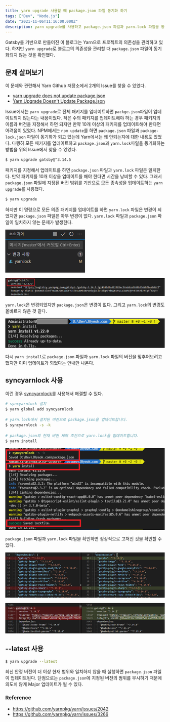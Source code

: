 ```yaml
---
title: yarn upgrade 사용할 때 package.json 파일 동기화 하기
tags: ["Dev", "Node.js"]
date: "2021-11-06T11:16:00.000Z"
description: yarn upgrade를 사용하고 package.json 파일과 yarn.lock 파일을 동기화 방법을 설명합니다.
---
```


Gatsby를 기반으로 만들어진 이 블로그는 Yarn으로 프로젝트의 의존성을 관리하고 있다. 하지만 `yarn upgrade`로 블로그의 의존성을 관리할 때 `package.json` 파일이 동기화되지 않는 것을 확인했다. 

## 문제 살펴보기

이 문제와 관련해서 Yarn Github 저장소에서 2개의 Issue를 찾을 수 있었다.

- [yarn upgrade does not update package.json](https://github.com/yarnpkg/yarn/issues/2042)
- [Yarn Upgrade Doesn't Update Package.json](https://github.com/yarnpkg/yarn/issues/3266)
 
Issue에서는 `yarn upgrade`로 전체 패키지를 업데이트하면 `packge.json`파일이 업데이트되지 않는다는 내용이었다. 적은 수의 패키지를 업데이트해야 하는 경우 패키지의 이름과 버전을 지정해서 하면 되지만 만약 10개 이상의 패키지를 업데이트해야 한다면 어려움이 있었다. NPM에서는 `npm update`를 하면 `package.json` 파일과 `package-lock.json` 파일이 동기화가 되고 있는데 Yarn에서는 왜 안되는지에 대한 내용도 있었다. 다행히 모든 패키지를 업데이트하고 `package.json`과 `yarn.lock`파일을 동기화하는 방법을 위의 Issue에서 찾을 수 있었다.

```bash
$ yarn upgrade gatsby@^3.14.5
```

패키지를 지정해서 업데이트를 하면 `package.json` 파일과 `yarn.lock` 파일은 일치한다. 만약 패키지를 10개 이상을 업데이트를 해야 한다면 시간을 낭비할 수 있다. 그래서 `package.json` 파일에 지정된 버전 범위를 기반으로 모든 종속성을 업데이트하는 `yarn upgrade`를 사용했다.

```bash
$ yarn upgrade
```

하지만 이 명령으로 모든 의존 패키지를 업데이트를 하면 `yarn.lock` 파일은 변경이 되었지만 `package.json` 파일은 아무 변경이 없다. `yarn.lock` 파일과 `package.json` 파일이 일치하지 않는 문제가 발생한다.

![yarn-error-1](./yarn-error-1.png)

![yarn-error-2](./yarn-error-2.png)

`yarn.lock`은 변경되었지만 `package.json`은 변경이 없다. 그리고 `yarn.lock`의 변경도 올바르지 않은 것 같다.

![yarn-error-install](./yarn-error-install.png)

다시 `yarn install`로 `package.json` 파일과 `yarn.lock` 파일의 버전을 맞추어보려고 했지만 이미 업데이트가 되었다는 안내만 나온다.

## syncyarnlock 사용

이런 경우 [syncyarnlock](https://www.npmjs.com/package/syncyarnlock)를 사용해서 해결할 수 있다.

```bash
# syncyarnlock 설치
$ yarn global add syncyarnlock

# yarn.lock에서 설치된 버전으로 package.json을 업데이트합니다.
$ syncyarnlock -s -k

# package.json의 현재 버전 제약 조건으로 yarn.lock을 업데이트합니다.
$ yarn install
```

![yarn-solution](./yarn-solution.png)

`package.json` 파일과 `yarn.lock` 파일을 확인하면 정상적으로 고쳐진 것을 확인할 수 있다.

![yarn-fin-1](./yarn-fin-1.png)

![yarn-fin-2](./yarn-fin-2.png)

## --latest 사용

```bash
$ yarn upgrade --latest
```

최신 안정 버전이 더 이상 현재 범위와 일치하지 않을 때 실행하면 `package.json` 파일이 업데이트된다. 단점으로는 `package.json`에 지정된 버전의 범위를 무시하기 때문에 의도치 않게 Major 업데이트가 될 수 있다.

### Reference
- https://github.com/yarnpkg/yarn/issues/2042
- https://github.com/yarnpkg/yarn/issues/3266